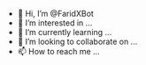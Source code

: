 - 👋 Hi, I’m @FaridXBot
- 👀 I’m interested in ...
- 🌱 I’m currently learning ...
- 💞️ I’m looking to collaborate on ...
- 📫 How to reach me ...

<!---
FaridXBot/FaridXBot is a ✨ special ✨ repository because its `README.md` (this file) appears on your GitHub profile.
You can click the Preview link to take a look at your changes.
--->
